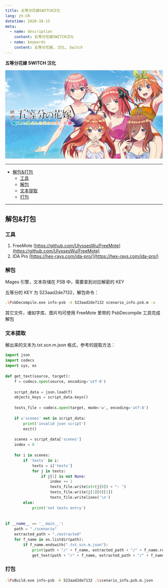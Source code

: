 ```yaml
---
title: 五等分花嫁SWITCH汉化
lang: zh-CN
datetime: 2020-10-15
meta:
  - name: description
    content: 五等分花嫁SWITCH汉化
  - name: keywords
    content: 五等分花嫁, 汉化, Switch
---
```


<!-- more -->

**五等分花嫁 SWITCH 汉化**

![pic](./5/pic.jpg)

---

- [解包&打包](#解包&打包)
  - [工具](#工具)
  - [解包](#解包)
  - [文本提取](#文本提取)
  - [打包](#打包)

---

## 解包&打包

### 工具

1. FreeMote [https://github.com/UlyssesWu/FreeMote](https://github.com/UlyssesWu/FreeMote)
2. IDA Pro [https://hex-rays.com/ida-pro/](https://hex-rays.com/ida-pro/)

### 解包

Mages 引擎，文本存储在 PSB 中，需要拿到对应解密的 KEY

五等分的 KEY 为 523aad2de7132，解包命令：

```bash
.\PsbDecompile.exe info-psb -k 523aad2de7132 scenario_info.psb.m -a
```

其它文件，诸如字库、图片均可使用 FreeMote 里带的 PsbDecompile 工具完成解包

### 文本提取

解出来的文本为.txt.scn.m.json 格式，参考的提取方法：

```python
import json
import codecs
import sys, os

def get_text(source, target):
    f = codecs.open(source, encoding='utf-8')

    script_data = json.load(f)
    objects_keys = script_data.keys()

    texts_file = codecs.open(target, mode='w', encoding='utf-8')

    if u'scenes' not in script_data:
        print('invalid json script')
        exit()

    scenes = script_data['scenes']
    index = 0

    for i in scenes:
        if 'texts' in i:
            texts = i['texts']
            for j in texts:
                if j[1] is not None:
                    index += 1
                    texts_file.write(str(j[0]) + ": ")
                    texts_file.write(j[1][0][1])
                    texts_file.writelines('\n')
        else:
            print('not texts entry')


if __name__ == '__main__':
    path = "./scenario"
    extracted_path = "./extracted"
    for f_name in os.listdir(path):
        if f_name.endswith(".txt.scn.m.json"):
            print(path + "/" + f_name, extracted_path + "/" + f_name.replace(".txt.scn.m.json", ".txt"))
            get_text(path + "/" + f_name, extracted_path + "/" + f_name.replace(".txt.scn.m.json", ".txt"))
```

### 打包

```bash
.\PsBuild.exe info-psb -k 523aad2de7132 .\scenario_info.psb.m.json
```

<Advertisement />
